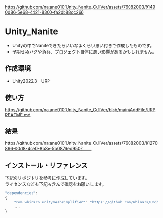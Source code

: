 
https://github.com/natane010/Unity_Nanite_CullVer/assets/76082003/91490d86-5e68-4421-8300-fa2db88cc266
# Unity_Nanite
- Unityの中でNaniteできたらいいなぁくらい思い付きで作成したものです。
- 予期せぬバグや負荷、プロジェクト自体に悪い影響があるかもしれません。
## 作成環境
- Unity2022.3　URP  
## 使い方
https://github.com/natane010/Unity_Nanite_CullVer/blob/main/AddFile/URPREADME.md  

## 結果
https://github.com/natane010/Unity_Nanite_CullVer/assets/76082003/81270896-00d8-4ce0-8b8e-5b0876ed9502　　

## インストール・リファレンス
下記のリポジトリを参考に作成しています。  
ライセンスなども下記も含んで確認をお願いします。  
```javascript
"dependencies": 
{
    "com.whinarn.unitymeshsimplifier": "https://github.com/Whinarn/UnityMeshSimplifier.git",
    ...
}
```
